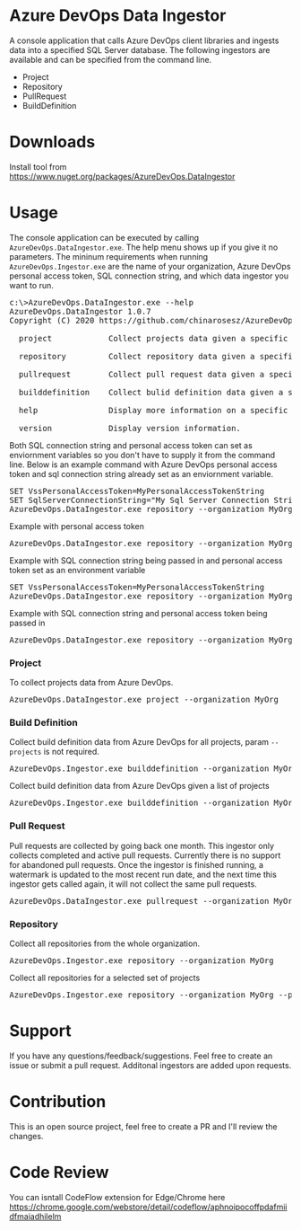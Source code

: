 # Azure DevOps Data Ingestor
A console application that calls Azure DevOps client libraries and ingests data into a specified SQL Server database. The 
following ingestors are available and can be specified from the command line.
* Project
* Repository
* PullRequest
* BuildDefinition

# Downloads
Install tool from https://www.nuget.org/packages/AzureDevOps.DataIngestor

# Usage
The console application can be executed by calling <code>AzureDevOps.DataIngestor.exe</code>. The help menu shows up if you 
give it no parameters. The mininum requirements when running <code>AzureDevOps.Ingestor.exe</code> are the name of your 
organization, Azure DevOps personal access token, SQL connection string, and which data ingestor you want to run.

<pre>
c:\>AzureDevOps.DataIngestor.exe --help
AzureDevOps.DataIngestor 1.0.7
Copyright (C) 2020 https://github.com/chinarosesz/AzureDevOps.DataIngestor

  project            Collect projects data given a specific project or all projects by default

  repository         Collect repository data given a specific project or all projects by default

  pullrequest        Collect pull request data given a specific project or all projects by default

  builddefinition    Collect bulid definition data given a specific project or all projects by default

  help               Display more information on a specific command.

  version            Display version information.
</pre>

Both SQL connection string and personal access token can set as enviornment variables so you don't have to supply it from the
command line. Below is an example command with Azure DevOps personal access token and sql connection string already set as an enviornment 
variable.
<pre>
SET VssPersonalAccessToken=MyPersonalAccessTokenString
SET SqlServerConnectionString="My Sql Server Connection String Can Contain Space"
AzureDevOps.DataIngestor.exe repository --organization MyOrg</pre>

Example with personal access token
<pre>AzureDevOps.DataIngestor.exe repository --organization MyOrg --pat MyPersonalAccessToken</pre>

Example with SQL connection string being passed in and personal access token set as an environment variable
<pre>
SET VssPersonalAccessToken=MyPersonalAccessTokenString
AzureDevOps.DataIngestor.exe repository --organization MyOrg --sqlserverconnectionstring MySqlServerConnectionString
</pre>

Example with SQL connection string and personal access token being passed in
<pre>AzureDevOps.DataIngestor.exe repository --organization MyOrg --pat MyPersonalAccessToken --sqlserverconnectionstring MySqlServerConnectionString</pre>
 
### Project
To collect projects data from Azure DevOps.
<pre>AzureDevOps.DataIngestor.exe project --organization MyOrg</pre>

### Build Definition
Collect build definition data from Azure DevOps for all projects, param <code>--projects</code> is not required.
<pre>AzureDevOps.Ingestor.exe builddefinition --organization MyOrg</pre>

Collect build definition data from Azure DevOps given a list of projects
<pre>AzureDevOps.Ingestor.exe builddefinition --organization MyOrg --projects project1:project2</pre>

### Pull Request
Pull requests are collected by going back one month. This ingestor only collects completed and active pull requests.
Currently there is no support for abandoned pull requests. Once the ingestor is finished running, a watermark is updated to
the most recent run date, and the next time this ingestor gets called again, it will not collect the same pull requests.
<pre>AzureDevOps.DataIngestor.exe pullrequest --organization MyOrg --projects MyProject</pre>

### Repository
Collect all repositories from the whole organization.
<pre>AzureDevOps.Ingestor.exe repository --organization MyOrg</pre>

Collect all repositories for a selected set of projects
<pre>AzureDevOps.Ingestor.exe repository --organization MyOrg --projects project1:project2</pre>

# Support
If you have any questions/feedback/suggestions. Feel free to create an issue or submit a pull request. Additonal ingestors 
are added upon requests.

# Contribution
This is an open source project, feel free to create a PR and I'll review the changes. 

# Code Review
You can isntall CodeFlow extension for Edge/Chrome here https://chrome.google.com/webstore/detail/codeflow/aphnoipocoffpdafmiidfmaiadhilelm
